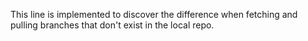 This line is implemented to discover the difference when fetching and pulling branches that don't exist in the local repo.
